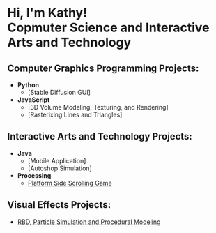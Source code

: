 <h1>Hi, I'm Kathy! <br/>Copmuter Science and Interactive Arts and Technology</h1>

<h2>Computer Graphics Programming Projects:</h2>

- <b>Python</b>
  - [Stable Diffusion GUI]
- <b>JavaScript</b>
  - [3D Volume Modeling, Texturing, and Rendering]
  - [Rasterixing Lines and Triangles]

<h2>Interactive Arts and Technology Projects:</h2>

- <b>Java</b>
  - [Mobile Application]
  - [Autoshop Simulation]
- <b>Processing</b>
  - [Platform Side Scrolling Game](https://github.com/kkxthyl/IAT167-final)
 
<h2>Visual Effects Projects:</h2>

- [RBD, Particle Simulation and Procedural Modeling](https://youtu.be/gX_X7cOUnmo)

<!--
**joshmadakor1/joshmadakor1** is a ✨ _special_ ✨ repository because its `README.md` (this file) appears on your GitHub profile.

Here are some ideas to get you started:

- 🔭 I’m currently working on ...
- 🌱 I’m currently learning ...
- 👯 I’m looking to collaborate on ...
- 🤔 I’m looking for help with ...
- 💬 Ask me about ...
- 📫 How to reach me: ...
- 😄 Pronouns: ...
- ⚡ Fun fact: ...
-->


